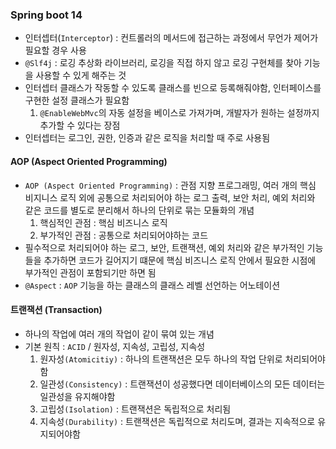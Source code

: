 ### Spring boot 14
- 인터셉터(`Interceptor`) : 컨트롤러의 메서드에 접근하는 과정에서 무언가 제어가 필요할 경우 사용
- `@Slf4j` : 로깅 추상화 라이브러리, 로깅을 직접 하지 않고 로깅 구현체를 찾아 기능을 사용할 수 있게 해주는 것
- 인터셉터 클래스가 작동할 수 있도록 클래스를 빈으로 등록해줘야함, 인터페이스를 구현한 설정 클래스가 필요함
  1. `@EnableWebMvc`의 자동 설정을 베이스로 가져가며, 개발자가 원하는 설정까지 추가할 수 있다는 장점
- 인터셉터는 로그인, 권한, 인증과 같은 로직을 처리할 때 주로 사용됨

#### AOP (Aspect Oriented Programming)
- `AOP (Aspect Oriented Programming)` : 관점 지향 프로그래밍, 여러 개의 핵심 비지니스 로직 외에 공통으로 처리되어야 하는 로그 출력, 보안 처리, 예외 처리와 같은 코드를 별도로 분리해서 하나의 단위로 묶는 모듈화의 개념
  1. 핵심적인 관점 : 핵심 비즈니스 로직
  2. 부가적인 관점 : 공통으로 처리되어야하는 코드
- 필수적으로 처리되어야 하는 로그, 보안, 트랜잭션, 예외 처리와 같은 부가적인 기능들을 추가하면 코드가 길어지기 떄문에 핵심 비즈니스 로직 안에서 필요한 시점에 부가적인 관점이 포함되기만 하면 됨
- `@Aspect` : `AOP` 기능을 하는 클래스의 클래스 레벨 선언하는 어노테이션

#### 트랜잭션 (Transaction)
- 하나의 작업에 여러 개의 작업이 같이 묶여 있는 개념
- 기본 원칙 : `ACID` / 원자성, 지속성, 고립성, 지속성
  1. 원자성`(Atomicitiy)` : 하나의 트랜잭션은 모두 하나의 작업 단위로 처리되어야함
  2. 일관성`(Consistency)` : 트랜잭션이 성공했다면 데이터베이스의 모든 데이터는 일관성을 유지해야함
  3. 고립성`(Isolation)` : 트랜잭션은 독립적으로 처리됨
  4. 지속성`(Durability)` : 트랜잭션은 독립적으로 처리도며, 결과는 지속적으로 유지되어야함